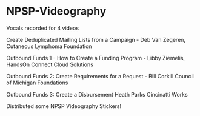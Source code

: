 # NPSP-Videography

Vocals recorded for 4 videos

Create Deduplicated Mailing Lists from a Campaign  - Deb Van Zegeren,  Cutaneous Lymphoma Foundation

Outbound Funds 1 - How to Create a Funding Program - Libby Ziemelis, HandsOn Connect Cloud Solutions

Outbound Funds 2: Create Requirements for a Request - Bill Corkill Council of Michigan Foundations 

Outbound Funds 3: Create a Disbursement Heath Parks Cincinatti Works

Distributed some NPSP Videography Stickers!
